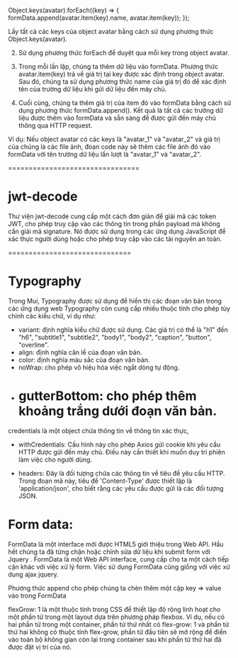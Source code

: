 Object.keys(avatar).forEach((key) => {
formData.append(avatar.item(key).name, avatar.item(key));
});

Lấy tất cả các keys của object avatar bằng cách sử dụng phương thức Object.keys(avatar).

2. Sử dụng phương thức forEach để duyệt qua mỗi key trong object avatar.

3. Trong mỗi lần lặp, chúng ta thêm dữ liệu vào formData. Phương thức avatar.item(key) trả về giá trị tại key được xác định trong object avatar. Sau đó, chúng ta sử dụng phương thức name của giá trị đó để xác định tên của trường dữ liệu khi gửi dữ liệu đến máy chủ.

4. Cuối cùng, chúng ta thêm giá trị của item đó vào formData bằng cách sử dụng phương thức formData.append(). Kết quả là tất cả các trường dữ liệu được thêm vào formData và sẵn sàng để được gửi đến máy chủ thông qua HTTP request.

Ví dụ: Nếu object avatar có các keys là "avatar_1" và "avatar_2" và giá trị của chúng là các file ảnh, đoạn code này sẽ thêm các file ảnh đó vào formData với tên trường dữ liệu lần lượt là "avatar_1" và "avatar_2".

================================

# jwt-decode

Thư viện jwt-decode cung cấp một cách đơn giản để giải mã các token JWT, cho phép truy cập vào các thông tin trong phần payload mà không cần giải mã signature. Nó được sử dụng trong các ứng dụng JavaScript để xác thực người dùng hoặc cho phép truy cập vào các tài nguyên an toàn.

==============================

# Typography

Trong Mui, Typography được sử dụng để hiển thị các đoạn văn bản trong các ứng dụng web
Typography còn cung cấp nhiều thuộc tính cho phép tùy chỉnh các kiểu chữ, ví dụ như:

- variant: định nghĩa kiểu chữ được sử dụng. Các giá trị có thể là "h1" đến "h6", "subtitle1", "subtitle2", "body1", "body2", "caption", "button", "overline".
- align: định nghĩa căn lề của đoạn văn bản.
- color: định nghĩa màu sắc của đoạn văn bản.
- noWrap: cho phép vô hiệu hóa việc ngắt dòng tự động.
- # gutterBottom: cho phép thêm khoảng trắng dưới đoạn văn bản.

credentials là một object chứa thông tin về thông tin xác thực,

- withCredentials: Cấu hình này cho phép Axios gửi cookie khi yêu cầu HTTP được gửi đến máy chủ. Điều này cần thiết khi muốn duy trì phiên làm việc cho người dùng.

- headers: Đây là đối tượng chứa các thông tin về tiêu đề yêu cầu HTTP. Trong đoạn mã này, tiêu đề 'Content-Type' được thiết lập là 'application/json', cho biết rằng các yêu cầu được gửi là các đối tượng JSON.

# Form data:

FormData là một interface mới được HTML5 giới thiệu trong Web API. Hầu hết chúng ta đã từng chặn hoặc chỉnh sửa dữ liệu khi submit form với Jquery . FormData là một Web API interface, cung cấp cho ta một cách tiếp cận khác với việc xử lý form. Việc sử dụng FormData cũng giống với việc xử dụng ajax jquery.

Phương thức append cho phép chúng ta chèn thêm một cặp key => value vào trong FormData

flexGrow: 1 là một thuộc tính trong CSS để thiết lập độ rộng linh hoạt cho một phần tử trong một layout dựa trên phương pháp flexbox. Ví dụ, nếu có hai phần tử trong một container, phần tử thứ nhất có flex-grow: 1 và phần tử thứ hai không có thuộc tính flex-grow, phần tử đầu tiên sẽ mở rộng để điền vào toàn bộ không gian còn lại trong container sau khi phần tử thứ hai đã được đặt vị trí của nó.
